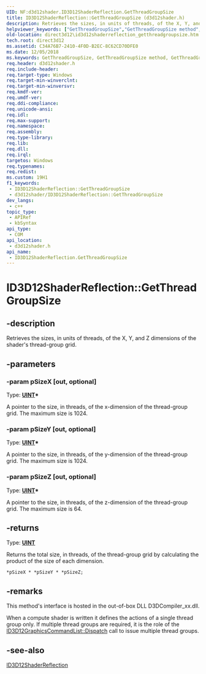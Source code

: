 ```yaml
---
UID: NF:d3d12shader.ID3D12ShaderReflection.GetThreadGroupSize
title: ID3D12ShaderReflection::GetThreadGroupSize (d3d12shader.h)
description: Retrieves the sizes, in units of threads, of the X, Y, and Z dimensions of the shader's thread-group grid.
helpviewer_keywords: ["GetThreadGroupSize","GetThreadGroupSize method","GetThreadGroupSize method","ID3D12ShaderReflection interface","ID3D12ShaderReflection interface","GetThreadGroupSize method","ID3D12ShaderReflection.GetThreadGroupSize","ID3D12ShaderReflection::GetThreadGroupSize","d3d12shader/ID3D12ShaderReflection::GetThreadGroupSize","direct3d12.id3d12shaderreflection_getthreadgroupsize"]
old-location: direct3d12\id3d12shaderreflection_getthreadgroupsize.htm
tech.root: direct3d12
ms.assetid: C34A76B7-2410-4F0D-B2EC-8C62CD70DFE0
ms.date: 12/05/2018
ms.keywords: GetThreadGroupSize, GetThreadGroupSize method, GetThreadGroupSize method,ID3D12ShaderReflection interface, ID3D12ShaderReflection interface,GetThreadGroupSize method, ID3D12ShaderReflection.GetThreadGroupSize, ID3D12ShaderReflection::GetThreadGroupSize, d3d12shader/ID3D12ShaderReflection::GetThreadGroupSize, direct3d12.id3d12shaderreflection_getthreadgroupsize
req.header: d3d12shader.h
req.include-header: 
req.target-type: Windows
req.target-min-winverclnt: 
req.target-min-winversvr: 
req.kmdf-ver: 
req.umdf-ver: 
req.ddi-compliance: 
req.unicode-ansi: 
req.idl: 
req.max-support: 
req.namespace: 
req.assembly: 
req.type-library: 
req.lib: 
req.dll: 
req.irql: 
targetos: Windows
req.typenames: 
req.redist: 
ms.custom: 19H1
f1_keywords:
 - ID3D12ShaderReflection::GetThreadGroupSize
 - d3d12shader/ID3D12ShaderReflection::GetThreadGroupSize
dev_langs:
 - c++
topic_type:
 - APIRef
 - kbSyntax
api_type:
 - COM
api_location:
 - d3d12shader.h
api_name:
 - ID3D12ShaderReflection.GetThreadGroupSize
---
```


# ID3D12ShaderReflection::GetThreadGroupSize


## -description

Retrieves the sizes, in units of threads, of the X, Y, and Z dimensions of the shader's thread-group grid.

## -parameters

### -param pSizeX [out, optional]

Type: <b><a href="https://docs.microsoft.com/windows/desktop/WinProg/windows-data-types">UINT</a>*</b>

A pointer to the size, in threads, of the x-dimension of the thread-group grid. The maximum size is 1024.

### -param pSizeY [out, optional]

Type: <b><a href="https://docs.microsoft.com/windows/desktop/WinProg/windows-data-types">UINT</a>*</b>

A pointer to the size, in threads, of the y-dimension of the thread-group grid. The maximum size is 1024.

### -param pSizeZ [out, optional]

Type: <b><a href="https://docs.microsoft.com/windows/desktop/WinProg/windows-data-types">UINT</a>*</b>

A pointer to the size, in threads, of the z-dimension of the thread-group grid. The maximum size is 64.

## -returns

Type: <b><a href="https://docs.microsoft.com/windows/desktop/WinProg/windows-data-types">UINT</a></b>

Returns the total size, in threads, of the thread-group grid by calculating the product of the size of each dimension.
            

<pre class="syntax" xml:space="preserve"><code>*pSizeX * *pSizeY * *pSizeZ;</code></pre>

## -remarks

This method's interface is hosted in the out-of-box DLL D3DCompiler_xx.dll.
        

When a compute shader is written it defines the actions of a single thread group only. If multiple thread groups are required, it is the role of the <a href="https://docs.microsoft.com/windows/desktop/api/d3d12/nf-d3d12-id3d12graphicscommandlist-dispatch">ID3D12GraphicsCommandList::Dispatch</a> call to issue multiple thread groups.

## -see-also

<a href="https://docs.microsoft.com/windows/desktop/api/d3d12shader/nn-d3d12shader-id3d12shaderreflection">ID3D12ShaderReflection</a>

